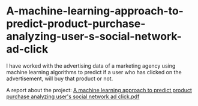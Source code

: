 # A-machine-learning-approach-to-predict-product-purchase-analyzing-user-s-social-network-ad-click
I have worked with the advertising data of a marketing agency using machine learning algorithms to predict if a user who has clicked on the advertisement, will buy that product or not.  
  
A report about the project: [A machine learning approach to predict product purchase analyzing user's social network ad click.pdf](https://github.com/mahadi0007/A-machine-learning-approach-to-predict-product-purchase-analyzing-user-s-social-network-ad-click/files/7287303/A.machine.learning.approach.to.predict.product.purchase.analyzing.user.s.social.network.ad.click.pdf)
